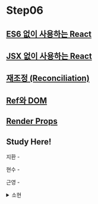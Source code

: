 # Step06

## [ES6 없이 사용하는 React](https://ko.reactjs.org/docs/react-without-es6.html)
## [JSX 없이 사용하는 React](https://ko.reactjs.org/docs/react-without-jsx.html)
## [재조정 (Reconciliation)](https://ko.reactjs.org/docs/reconciliation.html)
## [Ref와 DOM](https://ko.reactjs.org/docs/refs-and-the-dom.html)
## [Render Props](https://ko.reactjs.org/docs/render-props.html)

## Study Here!

지환 - 

현수 - 

근영 - 

<details>
<summary>소현</summary>
<div>

[리액트 스터디 모임 정산 페이지 클론코딩](https://github.com/ppotatoG/GroupPassBook)

<img src="https://img.shields.io/badge/Next.js-000?style=flat-square&logo=ts-node&logoColor=white"/> <img src="https://img.shields.io/badge/TypeScript-3178C6?style=flat-square&logo=TypeScript&logoColor=white"/> <img src="https://img.shields.io/badge/Sass-CC6699?style=flat-square&logo=Sass&logoColor=white"/>


<small>급하게 하느라 코드 구린거.. 양해 부탁드리며.... 스터디 불참 죄송합니다ㅠㅠ</small>

### /index
상단 클릭으로 현재 로그인 정보 변경 또는 확인 가능 (기능 구현 없을 시 유저 변경)

### /list
입, 출금 따른 상이한 `description`

</div>
</details>